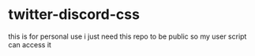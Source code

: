 # twitter-discord-css
this is for personal use i just need this repo to be public so my user script can access it
